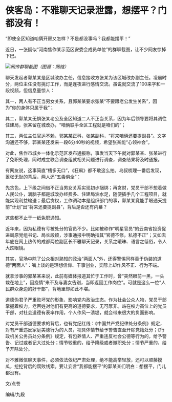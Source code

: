 # 侠客岛：不雅聊天记录泄露，想摆平？门都没有！

“即使全区知道咱俩开房又怎样？不是都没事吗？我都能摆平！”

近日，一张疑似“河南焦作某示范区安委会成员单位”的群聊截图，让不少网友惊掉下巴。

![](https://inews.gtimg.com/news_bt/ObYSoyhkN8RKVX3LveE6ej8mAyWG0q3Zj1JLr4qWESMWAAA/1000)_网传群聊截图（图源：网络）_

聊天发起者郭某某是区城改办主任，信息接收方张某为该区城改办副主任。凌晨时分，两位主任没有挑灯工作，而是连夜进行感情交流。虽说就交流了100来字和一段视频，但信息量惊人：

其一，两人有不正当男女关系，且郭某某要求张某“不要跟老公发生关系”，因为“你的身体只属于我”；

其二，郭某某无惧张某老公及全区知道二人不正当关系，因为年后领导要将其调往住建局，张某留在城改办，“咱俩联手全区工程就是咱们的”；

其三，两位主任官运不赖，郭某某正科，张某副科，“将来咱俩还要提副县”。文字沟通还不够，郭某某还发来一段6分40秒的视频，希望张某能“心领神会”。

对此，焦作市城乡一体化示范区发布通报称，事发当天下午就对郭某某、张某进行了免职处理，同时成立联合调查组就相关问题进行调查，调查结果将及时通报。

有网友说，这事简直“槽多无口”，《狂飙》都不敢这么拍。岛叔梳理一番后发现，嚣张无耻的背后，两人还“五毒俱全”：

先贪色，上下级之间借不正当男女关系实现初步捆绑；再贪财，党员干部不想着做人民公仆，满脑子都是城改办经费多、住建局油水足，随便插手几个工程项目，就能实现利益输送；最后贪权，工作调动本是组织部门的事，郭某某竟能手眼通天提前“计划”出“将来还要提副县”，背后是否还有内幕？

这些都不止于一纸免职通知。

近年来，因为私德有亏被处分的官员不少。比如被称作“明星官员”的云南省投资促进局原党组书记、局长段颖，涉事通报中明确指其“官德不修，私德不正”；又如去年底在网上热传的成都两位副区长不雅聊天记录，关系之暧昧、语言之低俗，令人大跌眼镜。

其实，官场中除了公众相对熟知的政治“两面人”外，还得警惕同样善于伪装的道德“两面人”：嘴上谈的是理想信仰、干事创业，实际上却作风不正、行为不端。

就拿涉事的郭某某来说，此前有媒体报道其忙于工作时，曾“突然眼前一黑，一头栽在地上”，因疫情“来不及与妻女告别，当即返回工作岗位”。可就是这么一位“人民群众身边的好干部”，背地里却如此不堪。

道德伪君子严重败坏党的形象、影响党内政治生态。作为社会公众人物，党员干部掌握着权力，老百姓对他们有更高的道德要求，无可厚非。站在权力高位上的党员干部，对社会道德有表率作用，个人作风一溃堤，就会带来很大的负面影响。

对党员干部道德要求的背后，也有党纪红线：《中国共产党纪律处分条例》规定，对有严重违反家庭美德行为的人员，视具体情节给予警告直至开除党籍处分；《行政机关公务员处分条例》规定，有包养情人、严重违反社会公德等行为的，给予警告、记过或者记大过处分；情节较重的，给予降级或者撤职处分；情节严重的，给予开除处分。

对不雅微信聊天事件，必须依法依纪严肃处理，绝不能高举轻放，还可以顺藤摸瓜，挖挖背后的腐败线索。要让妄言“我都能摆平”的郭某某们明白：想摆平，门儿都没有。

文/点苍

编辑/九段

